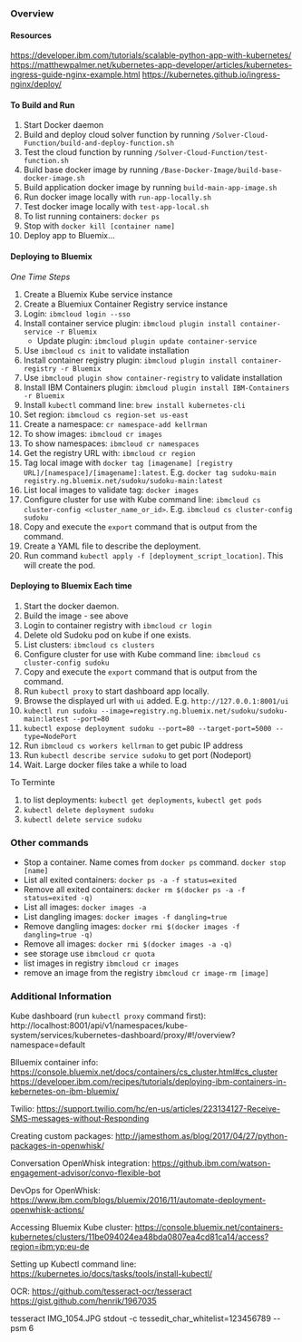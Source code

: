 ### Overview

#### Resources
https://developer.ibm.com/tutorials/scalable-python-app-with-kubernetes/
https://matthewpalmer.net/kubernetes-app-developer/articles/kubernetes-ingress-guide-nginx-example.html
https://kubernetes.github.io/ingress-nginx/deploy/

#### To Build and Run
1. Start Docker daemon
1. Build and deploy cloud solver function by running `/Solver-Cloud-Function/build-and-deploy-function.sh`
1. Test the cloud function by running `/Solver-Cloud-Function/test-function.sh`
1. Build base docker image by running `/Base-Docker-Image/build-base-docker-image.sh`
1. Build application docker image by running `build-main-app-image.sh`
1. Run docker image locally with `run-app-locally.sh`
1. Test docker image locally with `test-app-local.sh`
1. To list running containers: `docker ps`
1. Stop with `docker kill [container name]`
1. Deploy app to Bluemix...

#### Deploying to Bluemix
_One Time Steps_
1. Create a Bluemix Kube service instance
1. Create a Bluemiux Container Registry service instance
1. Login: `ibmcloud login --sso`
1. Install container service plugin: `ibmcloud plugin install container-service -r Bluemix`
    - Update plugin: `ibmcloud plugin update container-service`
1. Use `ibmcloud cs init` to validate installation
1. Install container registry plugin: `ibmcloud plugin install container-registry -r Bluemix`
1. Use `ibmcloud plugin show container-registry` to validate installation
1. Install IBM Containers plugin: `ibmcloud plugin install IBM-Containers -r Bluemix`
1. Install `kubectl` command line: `brew install kubernetes-cli`
1. Set region: `ibmcloud cs region-set us-east`
1. Create a namespace: `cr namespace-add kellrman`
1. To show images: `ibmcloud cr images`
1. To show namespaces: `ibmcloud cr namespaces`
1. Get the registry URL with: `ibmcloud cr region`
1. Tag local image with `docker tag [imagename] [registry URL]/[namespace]/[imagename]:latest`. E.g. `docker tag sudoku-main registry.ng.bluemix.net/sudoku/sudoku-main:latest`
1. List local images to validate tag: `docker images`
1. Configure cluster for use with Kube command line: `ibmcloud cs cluster-config <cluster_name_or_id>`. E.g. `ibmcloud cs cluster-config sudoku`
1. Copy and execute the `export` command that is output from the command.
1. Create a YAML file to describe the deployment.
1. Run command `kubectl apply -f [deployment_script_location]`. This will create the pod.

#### Deploying to Bluemix Each time
1. Start the docker daemon.
1. Build the image - see above
1. Login to container registry with `ibmcloud cr login`
1. Delete old Sudoku pod on kube if one exists.
1. List clusters: `ibmcloud cs clusters`
1. Configure cluster for use with Kube command line: `ibmcloud cs cluster-config sudoku`
1. Copy and execute the `export` command that is output from the command.
1. Run `kubectl proxy` to start dashboard app locally.
1. Browse the displayed url with `ui` added. E.g. `http://127.0.0.1:8001/ui`
1. `kubectl run sudoku --image=registry.ng.bluemix.net/sudoku/sudoku-main:latest --port=80`
1. `kubectl expose deployment sudoku --port=80 --target-port=5000 --type=NodePort`
1. Run `ibmcloud cs workers kellrman` to get pubic IP address
1. Run `kubectl describe service sudoku` to get port (Nodeport)
1. Wait. Large docker files take a while to load

To Terminte
1. to list deployments: `kubectl get deployments`, `kubectl get pods`
1. `kubectl delete deployment sudoku`
1. `kubectl delete service sudoku`


### Other commands
  - Stop a container. Name comes from `docker ps` command.
`docker stop [name]`
  - List all exited containers:
`docker ps -a -f status=exited`
  - Remove all exited containers:
`docker rm $(docker ps -a -f status=exited -q)`
  - List all images:
`docker images -a`
  - List dangling images: `docker images -f dangling=true`
  - Remove dangling images: `docker rmi $(docker images -f dangling=true -q)`
  - Remove all images: `docker rmi $(docker images -a -q)`
  - see storage use `ibmcloud cr quota`
  - list images in registry `ibmcloud cr images`
  - remove an image from the registry `ibmcloud cr image-rm [image]`
 

### Additional Information

Kube dashboard (run `kubectl proxy` command first):
http://localhost:8001/api/v1/namespaces/kube-system/services/kubernetes-dashboard/proxy/#!/overview?namespace=default

Blluemix container info:
https://console.bluemix.net/docs/containers/cs_cluster.html#cs_cluster
https://developer.ibm.com/recipes/tutorials/deploying-ibm-containers-in-kebernetes-on-ibm-bluemix/

Twilio:
https://support.twilio.com/hc/en-us/articles/223134127-Receive-SMS-messages-without-Responding

Creating custom packages:
http://jamesthom.as/blog/2017/04/27/python-packages-in-openwhisk/

Conversation OpenWhisk integration:
https://github.ibm.com/watson-engagement-advisor/convo-flexible-bot

DevOps for OpenWhisk:
https://www.ibm.com/blogs/bluemix/2016/11/automate-deployment-openwhisk-actions/

Accessing Bluemix Kube cluster:
https://console.bluemix.net/containers-kubernetes/clusters/11be094024ea48bda0807ea4cd81ca14/access?region=ibm:yp:eu-de

Setting up Kubectl command line:
https://kubernetes.io/docs/tasks/tools/install-kubectl/

OCR:
https://github.com/tesseract-ocr/tesseract
https://gist.github.com/henrik/1967035

tesseract IMG_1054.JPG stdout -c tessedit_char_whitelist=123456789 --psm 6
